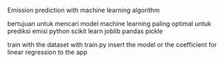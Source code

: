 Emission prediction with machine learning algorithm

bertujuan untuk mencari model machine learning paling optimal untuk prediksi emisi
python 
scikit learn 
joblib 
pandas 
pickle

train with the dataset with train.py
insert the model or the coefficient for linear regression to the app
